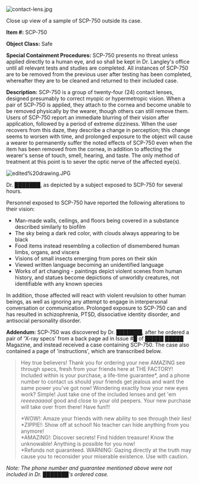 ![contact-lens.jpg](http://scp-wiki.wdfiles.com/local--files/scp-750/contact-lens.jpg)

Close up view of a sample of SCP-750 outside its case.

**Item #:** SCP-750

**Object Class:** Safe

**Special Containment Procedures:** SCP-750 presents no threat unless applied directly to a human eye, and so shall be kept in Dr. Langley's office until all relevant tests and studies are completed. All instances of SCP-750 are to be removed from the previous user after testing has been completed, whereafter they are to be cleaned and returned to their included case.

**Description:** SCP-750 is a group of twenty-four (24) contact lenses, designed presumably to correct myopic or hypermetropic vision. When a pair of SCP-750 is applied, they attach to the cornea and become unable to be removed physically by the wearer, though others can still remove them. Users of SCP-750 report an immediate blurring of their vision after application, followed by a period of extreme dizziness. When the user recovers from this daze, they describe a change in perception; this change seems to worsen with time, and prolonged exposure to the object will cause a wearer to permanently suffer the noted effects of SCP-750 even when the item has been removed from the cornea, in addition to affecting the wearer's sense of touch, smell, hearing, and taste. The only method of treatment at this point is to sever the optic nerve of the affected eye(s).

![edited%20drawing.JPG](http://scp-wiki.wdfiles.com/local--files/scp-750/edited%20drawing.JPG)

Dr. ███████, as depicted by a subject exposed to SCP-750 for several hours.

Personnel exposed to SCP-750 have reported the following alterations to their vision:

*   Man-made walls, ceilings, and floors being covered in a substance described similarly to biofilm
*   The sky being a dark red color, with clouds always appearing to be black
*   Food items instead resembling a collection of dismembered human limbs, organs, and viscera
*   Visions of small insects emerging from pores on their skin
*   Viewed written language becoming an unidentified language
*   Works of art changing - paintings depict violent scenes from human history, and statues become depictions of unworldly creatures, not identifiable with any known species

In addition, those affected will react with violent revulsion to other human beings, as well as ignoring any attempt to engage in interpersonal conversation or communication. Prolonged exposure to SCP-750 can and has resulted in schizophrenia, PTSD, dissociative identity disorder, and antisocial personality disorder.

**Addendum:** SCP-750 was discovered by Dr. ███████, after he ordered a pair of 'X-ray specs' from a back page ad in Issue #█ of █████ █████ Magazine, and instead received a case containing SCP-750. The case also contained a page of 'instructions', which are transcribed below.

> Hey true believers! Thank you for ordering your new AMAZING see through specs, fresh from your friends here at THE FACTORY! Included within is your purchase, a life-time guarantee\*, and a phone number to contact us should your friends get jealous and want the same power you've got now! Wondering exactly how your new eyes work? Simple! Just take one of the included lenses and get 'em _reeeeaaaaal_ good and close to your old peepers. Your new purchase will take over from there! Have fun!!!
> 
> \*WOW!: Amaze your friends with new ability to see through their lies!  
> \*ZIPPIE!: Show off at school! No teacher can hide anything from you anymore!  
> \*AMAZING!: Discover secrets! Find hidden treasure! Know the unknowable! Anything is possible for you now!  
> \*Refunds not guaranteed. WARNING: Gazing directly at the truth may cause you to reconsider your miserable existence. Use with caution.

_Note: The phone number and guarantee mentioned above were not included in Dr. ███████'s ordered case._